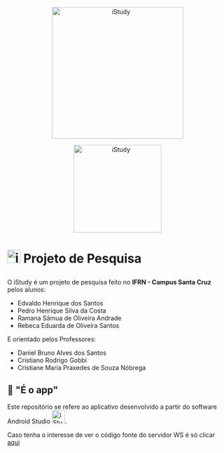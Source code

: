 <p align="center"><img alt="iStudy" width="300px" src="https://i.imgur.com/deTajYU.png"/></p>

<p align="center"><img alt="iStudy" width="200px" src="https://i.imgur.com/Vtvvtge.png"/></p>


# <p><img alt="iStudy" width="30px" src="https://i.imgur.com/GyTvCSo.png"/><span> Projeto de Pesquisa</span></p>
<p>O iStudy é um projeto de pesquisa feito no <strong>IFRN - Campus Santa Cruz</strong> pelos alunos:</p>
<ul>  <li>Edvaldo Henrique dos Santos</li>  <li>Pedro Henrique Silva da Costa</li>  <li>Ramana Sâmua de Oliveira Andrade</li>  <li>Rebeca Eduarda de Oliveira Santos</li></ul>

<p>E orientado pelos Professores:</p>
<ul>  <li>Daniel Bruno Alves dos Santos</li>  <li>Cristiano Rodrigo Gobbi</li>  <li>Cristiane Maria Praxedes de Souza Nóbrega</li>  </ul>

## 📱 "É o app"

<p>Este repositório se refere ao aplicativo desenvolvido a partir do software Android Studio <span><img alt="iStudy" width="30px" src="https://cdn.jsdelivr.net/gh/devicons/devicon/icons/androidstudio/androidstudio-original.svg"/></span>.</p>

<p>Caso tenha o interesse de ver o código fonte do servidor WS é só clicar <a href="https://github.com/edvaldinhs/iStudyServer">aqui</a></p>
